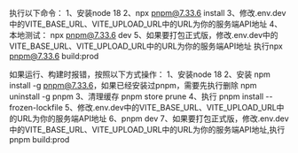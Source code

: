 执行以下命令：
1、安装node 18
2、npx pnpm@7.33.6 install
3、修改.env.dev中的VITE_BASE_URL、VITE_UPLOAD_URL中的URL为你的服务端API地址
4、本地测试： npx pnpm@7.33.6 dev
5、如果要打包正式版，修改.env.dev中的VITE_BASE_URL、VITE_UPLOAD_URL中的URL为你的服务端API地址
执行npx pnpm@7.33.6 build:prod

如果运行、构建时报错，按照以下方式操作：
1、安装node 18
2、安装 npm install -g pnpm@7.33.6，如果已经安装过pnpm，需要先执行删除 npm uninstall -g pnpm
3、清理缓存 pnpm store prune
4、执行 pnpm install --frozen-lockfile
5、修改.env.dev中的VITE_BASE_URL、VITE_UPLOAD_URL中的URL为你的服务端API地址
6、pnpm dev
7、如果要打包正式版，修改.env.dev中的VITE_BASE_URL、VITE_UPLOAD_URL中的URL为你的服务端API地址,执行pnpm build:prod